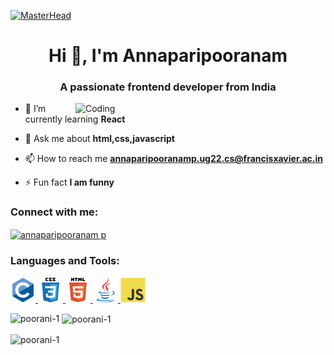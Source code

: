 [![MasterHead](https://thumbs.dreamstime.com/b/modern-cartoon-illustration-woman-writing-software-code-developing-game-mobile-app-night-student-studying-316974289.jpg)](https://rishavchanda.io)
<h1 align="center">Hi 👋, I'm Annaparipooranam</h1>
<h3 align="center">A passionate frontend developer from India</h3>
<img align="right" alt="Coding" width="400" src="https://miro.medium.com/v2/resize:fit:1024/1*DpimwjeWqoAHbBLjuwKsHA.png">

- 🌱 I’m currently learning **React**

- 💬 Ask me about **html,css,javascript**

- 📫 How to reach me **annaparipooranamp.ug22.cs@francisxavier.ac.in**

- ⚡ Fun fact **I am funny**

<h3 align="left">Connect with me:</h3>
<p align="left">
<a href="https://linkedin.com/in/annaparipooranam p" target="blank"><img align="center" src="https://raw.githubusercontent.com/rahuldkjain/github-profile-readme-generator/master/src/images/icons/Social/linked-in-alt.svg" alt="annaparipooranam p" height="30" width="40" /></a>
</p>

<h3 align="left">Languages and Tools:</h3>
<p align="left"> <a href="https://www.cprogramming.com/" target="_blank" rel="noreferrer"> <img src="https://raw.githubusercontent.com/devicons/devicon/master/icons/c/c-original.svg" alt="c" width="40" height="40"/> </a> <a href="https://www.w3schools.com/css/" target="_blank" rel="noreferrer"> <img src="https://raw.githubusercontent.com/devicons/devicon/master/icons/css3/css3-original-wordmark.svg" alt="css3" width="40" height="40"/> </a> <a href="https://www.w3.org/html/" target="_blank" rel="noreferrer"> <img src="https://raw.githubusercontent.com/devicons/devicon/master/icons/html5/html5-original-wordmark.svg" alt="html5" width="40" height="40"/> </a> <a href="https://www.java.com" target="_blank" rel="noreferrer"> <img src="https://raw.githubusercontent.com/devicons/devicon/master/icons/java/java-original.svg" alt="java" width="40" height="40"/> </a> <a href="https://developer.mozilla.org/en-US/docs/Web/JavaScript" target="_blank" rel="noreferrer"> <img src="https://raw.githubusercontent.com/devicons/devicon/master/icons/javascript/javascript-original.svg" alt="javascript" width="40" height="40"/> </a> </p>

<p><img align="left" src="https://github-readme-stats.vercel.app/api/top-langs?username=poorani-1&show_icons=true&locale=en&layout=compact" alt="poorani-1" /></p>

<p>&nbsp;<img align="center" src="https://github-readme-stats.vercel.app/api?username=poorani-1&show_icons=true&locale=en" alt="poorani-1" /></p>

<p><img align="center" src="https://github-readme-streak-stats.herokuapp.com/?user=poorani-1&" alt="poorani-1" /></p>
